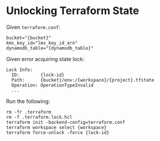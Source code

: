 # Unlocking Terraform State

Given `terraform.conf`:

```properties
bucket="{bucket}"
kms_key_id="lms_key_id_arn"
dynamodb_table="{dynamodb_table}"
```

Given error acquiring state lock:

```text
Lock Info:
  ID:        {lock-id}
  Path:      {bucket}/env:/{workspace}/{project}.tfstate
  Operation: OperationTypeInvalid
  ...
```

Run the following:

```shell
rm -fr .terraform
rm -f .terraform.lock.hcl
terraform init -backend-config=terraform.conf
terraform workspace select {workspace}
terraform force-unlock -force {lock-id}
```
